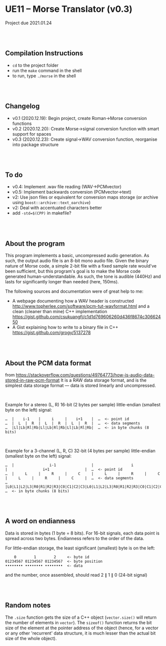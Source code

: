 # UE11 – Morse Translator (v0.3)
Project due 2021.01.24

<br><br>

## Compilation Instructions
* `cd` to the project folder
* run the `make` command in the shell
* to run, type `./morse` in the shell

<br><br>

## Changelog
* v0.1 (2020.12.19): Begin project, create Roman->Morse conversion functions
* v0.2 (2020.12.20): Create Morse->signal conversion function with smart support for spaces
* v0.3 (2020.12.23): Create signal->WAV conversion function, reorganise into package structure

<br><br>

## To do
* v0.4: Implement .wav file reading (WAV->PCMvector)
* v0.5: Implement backwards conversion (PCMvector->text)
* v2: Use json files or equivalent for conversion maps storage (or archive using `boost::archive::text_oarchive`)
* v2: Deal with accentuated characters better
* add `-std=$(CPP)` in makefile?


<br><br>


## About the program
This program implements a basic, uncompressed audio generation. As such, the output audio file is an 8-bit mono audio file. Given the binary nature of Morse code, a simple 2-bit file with a fixed sample rate would've been sufficient, but this program's goal is to make the Morse code generated human-understandable. As such, the tone is audible (440Hz) and lasts for significantly longer than needed (here, 150ms).

The following sources and documentation were of great help to me:
* A webpage documenting how a WAV header is constructed http://www.topherlee.com/software/pcm-tut-wavformat.html and a clean (cleaner than mine) C++ implementation https://gist.github.com/csukuangfj/c1d1d769606260d436f8674c30662450 
* A Gist explaining how to write to a binary file in C++ https://gist.github.com/grogy/5137278


<br><br>


## About the PCM data format
from https://stackoverflow.com/questions/49764773/how-is-audio-data-stored-in-raw-pcm-format
It is a RAW data storage format, and is the simplest data storage format — data is stored linearly and uncompressed.

<br>

Example for a stereo (L, R) 16-bit (2 bytes per sample) little-endian (smallest byte on the left) signal:
```
…  |    i-1    |     i     |    i+1    |  …  <- point id
…  |  L  |  R  |  L  |  R  |  L  |  R  |  …  <- data segments
…  |Ll|Lb|Rl|Rb|Ll|Lb|Rl|Rb|Ll|Lb|Rl|Rb|  …  <- in byte chunks (8 bits)
```

<br>

Example for a 3-channel (L, R, C) 32-bit (4 bytes per sample) little-endian (smallest byte on the left) signal:
```
…  |                i-1                |                 i                 |                i+1                |  …  <- point id
…  |     L     |     R     |     C     |     L     |     R     |     C     |     L     |     R     |     C     |  …  <- data segments
…  |L0|L1|L2|L3|R0|R1|R2|R3|C0|C1|C2|C3|L0|L1|L2|L3|R0|R1|R2|R3|C0|C1|C2|C3|L0|L1|L2|L3|R0|R1|R2|R3|C0|C1|C2|C3|  …  <- in byte chunks (8 bits)
```


<br><br>


## A word on endianness

Data is stored in bytes (1 byte = 8 bits).
For 16-bit signals, each data point is spread across two bytes. Endianness refers to the order of the data.

For little-endian storage, the least significant (smallest) byte is on the left:
```
    0        1        2     <- byte id
01234567 01234567 01234567  <- byte position
•••••••• •••••••• ••••••••  <- data
```

and the number, once assembled, should read 2 $\|$ 1 $\|$ 0 (24-bit signal)


<br><br>


## Random notes

The `.size` function gets the size of a C++ object (`vector.size()` will return the number of elements in `vector`). The `sizeof()` function returns the bit size of the element at the pointer address of the object (hence, for a vector or any other 'recurrent' data structure, it is much lesser than the actual bit size of the whole object).